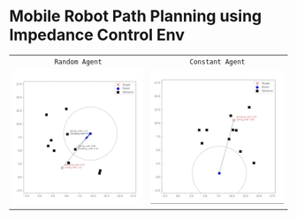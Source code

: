 # Mobile Robot Path Planning using Impedance Control Env






|                                  |                                                |
| :------------------------------: | :--------------------------------------------: |
|         `Random Agent`          |                 `Constant Agent`                 |
| ![random](/image/random_agent.gif) |         ![constant](/image/constant_agent.gif)         |